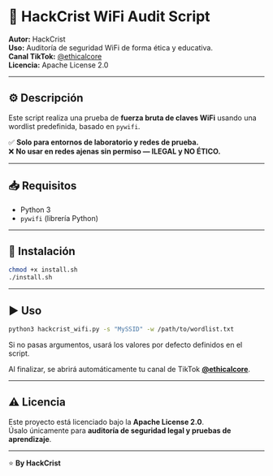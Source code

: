 # 📡 HackCrist WiFi Audit Script

**Autor:** HackCrist  
**Uso:** Auditoría de seguridad WiFi de forma ética y educativa.  
**Canal TikTok:** [@ethicalcore](https://www.tiktok.com/@ethicalcore?_t=ZT-8xeJ7JR4paQ&_r=1)  
**Licencia:** Apache License 2.0

---

## ⚙️ Descripción

Este script realiza una prueba de **fuerza bruta de claves WiFi** usando una wordlist predefinida, basado en `pywifi`.

✅ **Solo para entornos de laboratorio y redes de prueba.**  
❌ **No usar en redes ajenas sin permiso — ILEGAL y NO ÉTICO.**

---

## 📥 Requisitos

- Python 3
- `pywifi` (librería Python)

---

## 🚀 Instalación

```bash
chmod +x install.sh
./install.sh
```

---

## ▶️ Uso

```bash
python3 hackcrist_wifi.py -s "MySSID" -w /path/to/wordlist.txt
```

Si no pasas argumentos, usará los valores por defecto definidos en el script.

Al finalizar, se abrirá automáticamente tu canal de TikTok **[@ethicalcore](https://www.tiktok.com/@ethicalcore?_t=ZT-8xeJ7JR4paQ&_r=1)**.

---

## ⚠️ Licencia

Este proyecto está licenciado bajo la **Apache License 2.0**.  
Úsalo únicamente para **auditoría de seguridad legal y pruebas de aprendizaje**.

---

⭐ **By HackCrist**
